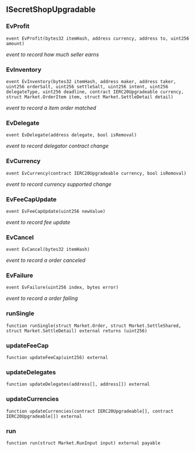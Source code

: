 ## ISecretShopUpgradable

### EvProfit

```solidity
event EvProfit(bytes32 itemHash, address currency, address to, uint256 amount)
```

_event to record how much seller earns_

### EvInventory

```solidity
event EvInventory(bytes32 itemHash, address maker, address taker, uint256 orderSalt, uint256 settleSalt, uint256 intent, uint256 delegateType, uint256 deadline, contract IERC20Upgradeable currency, struct Market.OrderItem item, struct Market.SettleDetail detail)
```

_event to record a item order matched_

### EvDelegate

```solidity
event EvDelegate(address delegate, bool isRemoval)
```

_event to record delegator contract change_

### EvCurrency

```solidity
event EvCurrency(contract IERC20Upgradeable currency, bool isRemoval)
```

_event to record currency supported change_

### EvFeeCapUpdate

```solidity
event EvFeeCapUpdate(uint256 newValue)
```

_event to record fee update_

### EvCancel

```solidity
event EvCancel(bytes32 itemHash)
```

_event to record a order canceled_

### EvFailure

```solidity
event EvFailure(uint256 index, bytes error)
```

_event to record a order failing_

### runSingle

```solidity
function runSingle(struct Market.Order, struct Market.SettleShared, struct Market.SettleDetail) external returns (uint256)
```

### updateFeeCap

```solidity
function updateFeeCap(uint256) external
```

### updateDelegates

```solidity
function updateDelegates(address[], address[]) external
```

### updateCurrencies

```solidity
function updateCurrencies(contract IERC20Upgradeable[], contract IERC20Upgradeable[]) external
```

### run

```solidity
function run(struct Market.RunInput input) external payable
```


